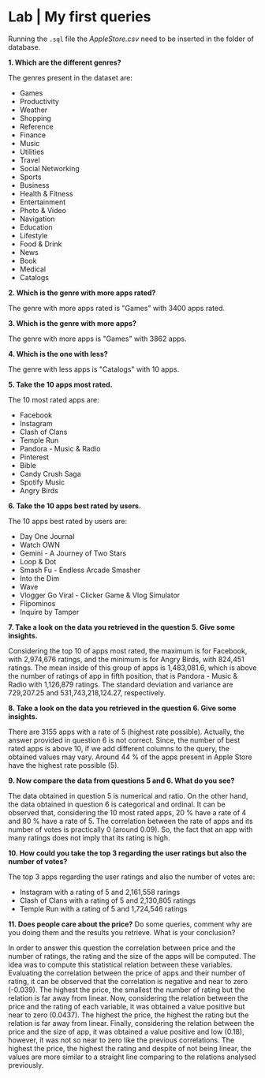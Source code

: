 
# Lab | My first queries

Running the `.sql` file  the *AppleStore.csv* need to be inserted in the folder of database.

**1. Which are the different genres?**

The genres present in the dataset are: 
- Games
- Productivity
- Weather
- Shopping
- Reference
- Finance
- Music
- Utilities
- Travel
- Social Networking
- Sports
- Business
- Health & Fitness
- Entertainment
- Photo & Video
- Navigation
- Education
- Lifestyle
- Food & Drink
- News
- Book
- Medical
- Catalogs

**2. Which is the genre with more apps rated?**

The genre with more apps rated is "Games" with 3400 apps rated.

**3. Which is the genre with more apps?**

The genre with more apps is "Games" with 3862 apps.

**4. Which is the one with less?**

The genre with less apps is "Catalogs" with 10 apps.

**5. Take the 10 apps most rated.**

The 10 most rated apps are:
- Facebook
- Instagram
- Clash of Clans
- Temple Run
- Pandora - Music & Radio
- Pinterest
- Bible
- Candy Crush Saga
- Spotify Music
- Angry Birds

**6. Take the 10 apps best rated by users.**

The 10 apps best rated by users are:
- Day One Journal
- Watch OWN
- Gemini - A Journey of Two Stars
- Loop & Dot
- Smash Fu - Endless Arcade Smasher
- Into the Dim
- Wave
- Vlogger Go Viral - Clicker Game & Vlog Simulator
- Flipominos
- Inquire by Tamper

**7. Take a look on the data you retrieved in the question 5. Give some insights.**

Considering the top 10 of apps most rated, the maximum is for Facebook, with 2,974,676 ratings, and the minimum is for Angry Birds, with 824,451 ratings. The mean inside of this group of apps is 1,483,081.6, which is above the number of ratings of app in fifth position, that is Pandora - Music & Radio with 1,126,879 ratings. The standard deviation and variance are 729,207.25 and 531,743,218,124.27, respectively.

**8. Take a look on the data you retrieved in the question 6. Give some insights.**

There are 3155 apps with a rate of 5 (highest rate possible). Actually, the answer provided in question 6 is not correct. Since, the number of best rated apps is above 10, if we add different columns to the query, the obtained values may vary.
Around 44 % of the apps present in Apple Store have the highest rate possible (5).

**9. Now compare the data from questions 5 and 6. What do you see?**

The data obtained in question 5 is numerical and ratio. On the other hand, the data obtained in question 6 is categorical and ordinal. It can be observed that, considering the 10 most rated apps, 20 % have a rate of 4 and 80 % have a rate of 5. 
The correlation between the rate of apps and its number of votes is practically 0 (around 0.09). So, the fact that an app with many ratings does not imply that its rating is high.

**10. How could you take the top 3 regarding the user ratings but also the number of votes?**

The top 3 apps regarding the user ratings and also the number of votes are:
- Instagram with a rating of 5 and 2,161,558 rarings
- Clash of Clans with a rating of 5 and 2,130,805 ratings
- Temple Run with a rating of 5 and 1,724,546 ratings


**11. Does people care about the price?** Do some queries, comment why are you doing them and the results you retrieve. What is your conclusion?

In order to answer this question the correlation between price and the number of ratings, the rating and the size of the apps will be computed. The idea was to compute this statistical relation between these variables.
Evaluating the correlation between the price of apps and their number of rating, it can be observed that the correlation is negative and near to zero (-0.039). The highest the price, the smallest the number of rating but the relation is far away from linear. 
Now, considering the relation between the price and the rating of each variable, it was obtained a value positive but near to zero (0.0437). The highest the price, the highest the rating but the relation is far away from linear.
Finally, considering the relation between the price and the size of app, it was obtained a value positive and low (0.18), however, it was not so near to zero like the previous correlations. The highest the price, the highest the rating and despite of not being linear, the values are more similar to a straight line comparing to the relations analysed previously.